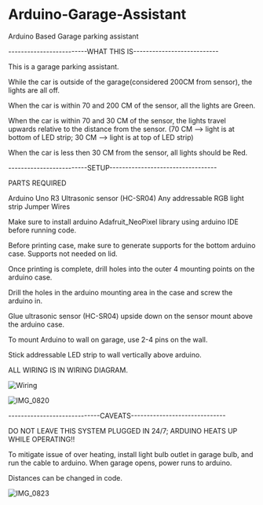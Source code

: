 
# Arduino-Garage-Assistant
Arduino Based Garage parking assistant 


-------------------------WHAT THIS IS---------------------------

This is a garage parking assistant. 

While the car is outside of the garage(considered 200CM from sensor), the lights are all off.

When the car is within 70 and 200 CM of the sensor, all the lights are Green.

When the car is within 70 and 30 CM of the sensor, the lights travel upwards relative to the distance from the sensor.
(70 CM --> light is at bottom of LED strip; 30 CM --> light is at top of LED strip)

When the car is less then 30 CM from the sensor, all lights should be Red.


-------------------------SETUP----------------------------------

PARTS REQUIRED

Arduino Uno R3
Ultrasonic sensor (HC-SR04)
Any addressable RGB light strip
Jumper Wires

Make sure to install arduino Adafruit_NeoPixel library using arduino IDE before running code.

Before printing case, make sure to generate supports for the bottom arduino case. Supports not needed on lid.

Once printing is complete, drill holes into the outer 4 mounting points on the arduino case. 

Drill the holes in the arduino mounting area in the case and screw the arduino in.

Glue ultrasonic sensor (HC-SR04) upside down on the sensor mount above the arduino case.

To mount Arduino to wall on garage, use 2-4 pins on the wall.

Stick addressable LED strip to wall vertically above arduino.


ALL WIRING IS IN WIRING DIAGRAM.

![Wiring](https://user-images.githubusercontent.com/87161096/129501390-6b0b5dd6-5ed9-4a49-9593-abe246ba3b72.png)



![IMG_0820](https://user-images.githubusercontent.com/87161096/129452749-69f150a3-447e-4cea-a91a-392eba86c9fc.jpeg)


-----------------------------CAVEATS------------------------------

DO NOT LEAVE THIS SYSTEM PLUGGED IN 24/7; ARDUINO HEATS UP WHILE OPERATING!!

To mitigate issue of over heating, install light bulb outlet in garage bulb, and run the cable to arduino.
When garage opens, power runs to arduino.

Distances can be changed in code.



![IMG_0823](https://user-images.githubusercontent.com/87161096/129452750-b3653085-d768-4e39-8192-c1beca50af21.jpeg)




